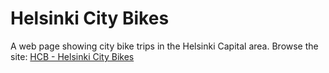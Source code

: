 # Helsinki City Bikes
A web page showing city bike trips in the Helsinki Capital area.
Browse the site: <a href="https://hsl-ui.netlify.app/" target="_blank">HCB - Helsinki City Bikes</a>
